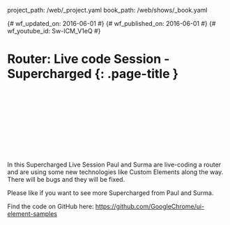 project_path: /web/_project.yaml book_path: /web/shows/_book.yaml

{# wf_updated_on: 2016-06-01 #} {# wf_published_on: 2016-06-01 #} {# wf_youtube_id: Sw-ICM_V1eQ #}

# Router: Live code Session - Supercharged {: .page-title }

<div class="video-wrapper">
  <iframe class="devsite-embedded-youtube-video" data-video-id="Sw-ICM_V1eQ"
          data-autohide="1" data-showinfo="0" frameborder="0" allowfullscreen>
  </iframe>
</div>

In this Supercharged Live Session Paul and Surma are live-coding a router and are using some new technologies like Custom Elements along the way. There will be bugs and they will be fixed.

Please like if you want to see more Supercharged from Paul and Surma.

Find the code on GitHub here: https://github.com/GoogleChrome/ui-element-samples